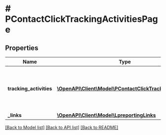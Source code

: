 # # PContactClickTrackingActivitiesPage

## Properties

Name | Type | Description | Notes
------------ | ------------- | ------------- | -------------
**tracking_activities** | [**\OpenAPI\Client\Model\PContactClickTrackingActivity[]**](PContactClickTrackingActivity.md) | The list of landing page contact click tracking activities. |
**_links** | [**\OpenAPI\Client\Model\LpreportingLinks**](LpreportingLinks.md) |  |

[[Back to Model list]](../../README.md#models) [[Back to API list]](../../README.md#endpoints) [[Back to README]](../../README.md)
